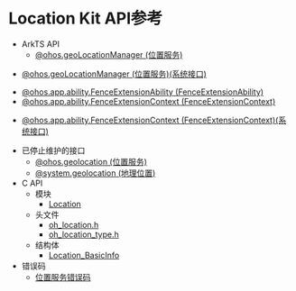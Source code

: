 # Location Kit API参考<!--location-api-->

- ArkTS API<!--location-arkts-->
  - [@ohos.geoLocationManager (位置服务)](js-apis-geoLocationManager.md)
<!--Del-->
  - [@ohos.geoLocationManager (位置服务)(系统接口)](reference/apis-location-kit/js-apis-geoLocationManager-sys.md)
<!--DelEnd-->
  - [@ohos.app.ability.FenceExtensionAbility (FenceExtensionAbility)](js-apis-app-ability-FenceExtensionAbility.md)
  - [@ohos.app.ability.FenceExtensionContext (FenceExtensionContext)](js-apis-app-ability-FenceExtensionContext.md)
  <!--Del-->
  - [@ohos.app.ability.FenceExtensionContext (FenceExtensionContext)(系统接口)](js-apis-app-ability-FenceExtensionContext-sys.md)
<!--DelEnd-->
  - 已停止维护的接口<!--location-arkts-dep-->
    - [@ohos.geolocation (位置服务)](js-apis-geolocation.md)
    - [@system.geolocation (地理位置)](js-apis-system-location.md)
- C API<!--location-c-->
  - 模块<!--location-module-->
    - [Location](_location.md)
  - 头文件<!--location-headerfile-->
    - [oh_location.h](oh__location_8h.md)
    - [oh_location_type.h](oh__location__type_8h.md)
  - 结构体<!--location-struct-->
    - [Location_BasicInfo](_location___basic_info.md)
- 错误码<!--location-arkts-errcode-->
  - [位置服务错误码](errorcode-geoLocationManager.md)
